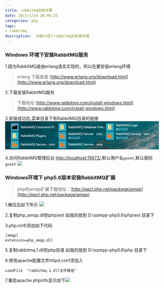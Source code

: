 ```yaml
---
title: rabbitmq安装步骤
date: 2017/1/14 20:46:25
categories: php
tags: 
- rabbitmq
description:  详细介绍了rabbitmq的安装步骤
---
```


### Windows 环境下安装RabbitMQ服务
1.因为RabbitMQ是由erlang语言实现的，所以先要安装erlang环境
>erlang 下载安装 [http://www.erlang.org/download.html](http://www.erlang.org/download.html)

2.下载安装RabbitMQ服务
>下载地址 [http://www.rabbitmq.com/install-windows.html](http://www.rabbitmq.com/install-windows.html)

3.安装成功后,菜单目录下有RabbitMQ目录的链接
![](/assets/QQ截图20161212203116.png)

4.访问RabbitMQ管理后台 [http://localhost:15672/](http://localhost:15672),默认用户名`guset`,默认密码`guset`
![](http://ooqid2far.bkt.clouddn.com/myblog/rabbitmq%E5%AE%89%E8%A3%85.png)


### Windows环境下 php5.6版本安装RabbitMQ扩展

>php的amqp扩展下载地址：[http://pecl.php.net/package/amqp](http://pecl.php.net/package/amqp)

1.解压后如下所示
![](http://ooqid2far.bkt.clouddn.com/myblog/rabbitmq%E5%AE%89%E8%A3%85%20-%E6%89%A9%E5%B1%95.png)

2.复制php_amqp.dll到php/ext    如我的放到 D:\xampp-php5.6\php\ext 目录下

3.php.ini中添加如下代码

```
[amqp]
extension=php_amqp.dll
```
5.复制rabbitmq.1.dll到php目录   如我的放到 D:\xampp-php5.6\php 目录下

6.修改apache配置文件httpd.conf添加入

```
LoadFile  "rabbitmq.1.dll文件路径"
```
7.重启apache   phpinfo显示如下![](http://ooqid2far.bkt.clouddn.com/myblog/rabbitmq%E5%AE%89%E8%A3%85-%E9%85%8D%E7%BD%AE.png)




